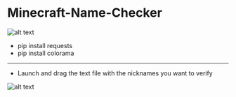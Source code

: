 # Minecraft-Name-Checker
![alt text](https://i.ibb.co/Vqw4DQT/Capture-d-cran-2023-12-11-182631-removebg-preview.png)

- pip install requests
- pip install colorama

---

- Launch and drag the text file with the nicknames you want to verify

![alt text](https://i.ibb.co/L8vGGtD/2023-12-11-18-31-44.gif)

